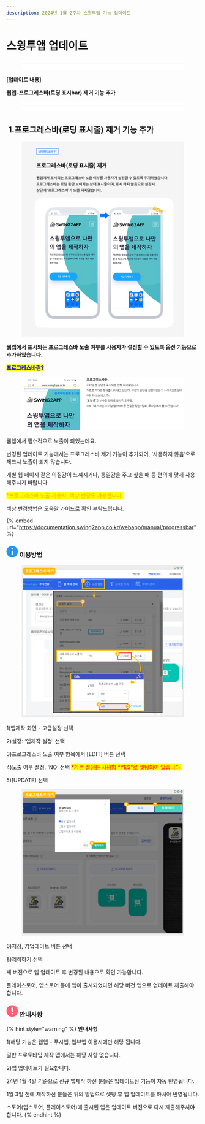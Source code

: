 ```yaml
---
description: 2024년 1월 2주차 스윙투앱 기능 업데이트
---
```


# 스윙투앱 업데이트

<figure><img src=".gitbook/assets/구분선 (1) (1).PNG" alt=""><figcaption></figcaption></figure>

﻿**\[업데이트 내용]**

**웹앱-프로그레스바(로딩 표시bar) 제거 기능 추가**

<figure><img src=".gitbook/assets/구분선 (1) (1).PNG" alt=""><figcaption></figcaption></figure>

## <img src="https://wp.swing2app.co.kr/wp-content/uploads/2018/09/%EB%8B%A8%EB%9D%BD1-1.png" alt="" data-size="line"> **1.프로그레스바(로딩 표시줄) 제거 기능 추가**

<figure><img src=".gitbook/assets/프로그레스바업뎃.png" alt=""><figcaption></figcaption></figure>

**웹앱에서 표시되는 프로그레스바 노출 여부를 사용자가 설정할 수 있도록 옵션 기능으로 추가하였습니다.**&#x20;

<mark style="color:blue;">**프로그레스바란?**</mark>

<figure><img src=".gitbook/assets/프로그레스바0.png" alt=""><figcaption></figcaption></figure>

​웹앱에서 필수적으로 노출이 되었는데요.

변경된 업데이트 기능에서는 프로그레스바 제거 기능이 추가되어, ‘사용하지 않음’으로 체크시 노출이 되지 않습니다.

개별 웹 페이지 같은 이질감이 느껴지거나, 통일감을 주고 싶을 때 등 편의에 맞게 사용해주시기 바랍니다.&#x20;



<mark style="color:orange;">\*프로그레스바 노출 사용시, 색상 변경도 가능합니다.</mark>&#x20;

색상 변경방법은 도움말 가이드로 확인 부탁드립니다. &#x20;

{% embed url="https://documentation.swing2app.co.kr/webapp/manual/progressbar" %}

### <img src=".gitbook/assets/info (4).png" alt="" data-size="line"> **이용방법**

<figure><img src=".gitbook/assets/프로그레스바1.png" alt=""><figcaption></figcaption></figure>

1\)앱제작 화면 - 고급설정 선택

2\)설정: ‘앱제작 설정’ 선택&#x20;

3\)프로그레스바 노출 여부 항목에서 \[EDIT] 버튼 선택

4\)노출 여부 설정: ‘NO’ 선택  <mark style="color:red;">\*기본 설정은 사용함 “YES”로 셋팅되어 있습니다.</mark> &#x20;

5\)\[UPDATE] 선택



<figure><img src=".gitbook/assets/프로그레스바2.png" alt=""><figcaption></figcaption></figure>

6\)저장, 7)업데이트 버튼 선택

8\)제작하기 선택&#x20;

새 버전으로 앱 업데이트 후 변경된 내용으로 확인 가능합니다.

플레이스토어, 앱스토어 등에 앱이 출시되었다면 해당 버전 앱으로 업데이트 제출해야 합니다.&#x20;



### <img src=".gitbook/assets/warning-(2) (1) (1).png" alt="" data-size="line"> 안내사항

{% hint style="warning" %}
**안내사항**

1\)해당 기능은 웹앱 – 푸시앱, 웹뷰앱 이용시에만 해당 됩니다.&#x20;

일반 프로토타입 제작 앱에서는 해당 사항 없습니다.&#x20;



2\)앱 업데이트가 필요합니다.&#x20;

24년 1월 4일 기준으로 신규 앱제작 하신 분들은 업데이트된 기능이 자동 반영됩니다.

1월 3일 전에 제작하신 분들은 위의 방법으로 셋팅 후 앱 업데이트를 하셔야 반영됩니다. &#x20;

스토어(앱스토어, 플레이스토어)에 출시된 앱은 업데이트 버전으로 다시 제출해주셔야 합니다.&#x20;
{% endhint %}

